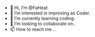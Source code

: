- 👋 Hi, I’m @FaHeat
- 👀 I’m interested in improving as Coder.
- 🌱 I’m currently learning coding.
- 💞️ I’m looking to collaborate on..
- 📫 How to reach me ...

<!---
FaHeat/FaHeat is a ✨ special ✨ repository because its `README.md` (this file) appears on your GitHub profile.
You can click the Preview link to take a look at your changes.
--->
